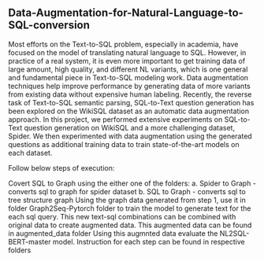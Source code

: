 ## Data-Augmentation-for-Natural-Language-to-SQL-conversion
Most efforts on the Text-to-SQL problem, especially in academia, have focused on the model of translating natural language to SQL. However, in practice of a real system, it is even more important to get training data of large amount, high quality, and different NL variants, which is one general and fundamental piece in Text-to-SQL modeling work. Data augmentation techniques help improve performance by generating data of more variants from existing data without expensive human labeling. Recently, the reverse task of Text-to-SQL semantic parsing, SQL-to-Text question generation has been explored on the WikiSQL dataset as an automatic data augmentation approach. In this project, we performed extensive experiments on SQL-to-Text question generation on WikiSQL and a more challenging dataset, Spider. We then experimented with data augmentation using the generated questions as additional training data to train state-of-the-art models on each dataset.

Follow below steps of execution:

Covert SQL to Graph using the either one of the folders: a. Spider to Graph - converts sql to graph for spider dataset b. SQL to Graph - converts sql to tree structure graph
Using the graph data generated from step 1, use it in folder Graph2Seq-Pytorch folder to train the model to generate text for the each sql query.
This new text-sql combinations can be combined with original data to create augmented data.
This augmented data can be found in augmented_data folder
Using this augmnted data evaluate the NL2SQL-BERT-master model.
Instruction for each step can be found in respective folders
